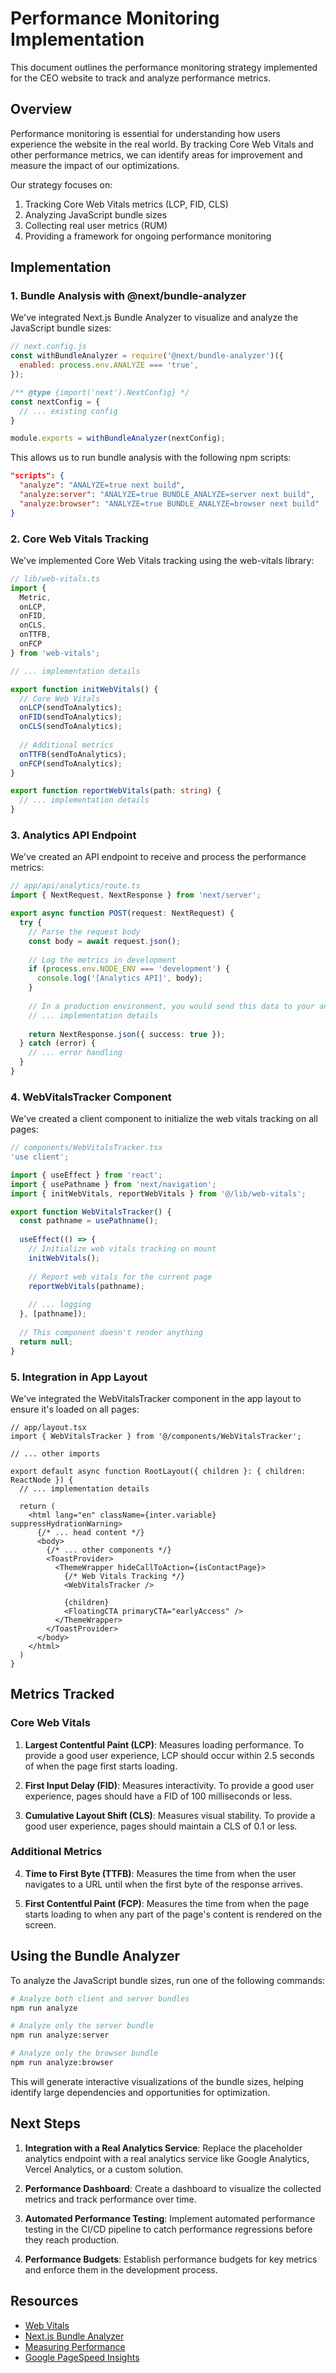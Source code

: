 # Performance Monitoring Implementation

This document outlines the performance monitoring strategy implemented for the CEO website to track and analyze performance metrics.

## Overview

Performance monitoring is essential for understanding how users experience the website in the real world. By tracking Core Web Vitals and other performance metrics, we can identify areas for improvement and measure the impact of our optimizations.

Our strategy focuses on:

1. Tracking Core Web Vitals metrics (LCP, FID, CLS)
2. Analyzing JavaScript bundle sizes
3. Collecting real user metrics (RUM)
4. Providing a framework for ongoing performance monitoring

## Implementation

### 1. Bundle Analysis with @next/bundle-analyzer

We've integrated Next.js Bundle Analyzer to visualize and analyze the JavaScript bundle sizes:

```javascript
// next.config.js
const withBundleAnalyzer = require('@next/bundle-analyzer')({
  enabled: process.env.ANALYZE === 'true',
});

/** @type {import('next').NextConfig} */
const nextConfig = {
  // ... existing config
}

module.exports = withBundleAnalyzer(nextConfig);
```

This allows us to run bundle analysis with the following npm scripts:

```json
"scripts": {
  "analyze": "ANALYZE=true next build",
  "analyze:server": "ANALYZE=true BUNDLE_ANALYZE=server next build",
  "analyze:browser": "ANALYZE=true BUNDLE_ANALYZE=browser next build"
}
```

### 2. Core Web Vitals Tracking

We've implemented Core Web Vitals tracking using the web-vitals library:

```typescript
// lib/web-vitals.ts
import { 
  Metric, 
  onLCP, 
  onFID, 
  onCLS, 
  onTTFB, 
  onFCP 
} from 'web-vitals';

// ... implementation details

export function initWebVitals() {
  // Core Web Vitals
  onLCP(sendToAnalytics);
  onFID(sendToAnalytics);
  onCLS(sendToAnalytics);
  
  // Additional metrics
  onTTFB(sendToAnalytics);
  onFCP(sendToAnalytics);
}

export function reportWebVitals(path: string) {
  // ... implementation details
}
```

### 3. Analytics API Endpoint

We've created an API endpoint to receive and process the performance metrics:

```typescript
// app/api/analytics/route.ts
import { NextRequest, NextResponse } from 'next/server';

export async function POST(request: NextRequest) {
  try {
    // Parse the request body
    const body = await request.json();
    
    // Log the metrics in development
    if (process.env.NODE_ENV === 'development') {
      console.log('[Analytics API]', body);
    }
    
    // In a production environment, you would send this data to your analytics service
    // ... implementation details
    
    return NextResponse.json({ success: true });
  } catch (error) {
    // ... error handling
  }
}
```

### 4. WebVitalsTracker Component

We've created a client component to initialize the web vitals tracking on all pages:

```typescript
// components/WebVitalsTracker.tsx
'use client';

import { useEffect } from 'react';
import { usePathname } from 'next/navigation';
import { initWebVitals, reportWebVitals } from '@/lib/web-vitals';

export function WebVitalsTracker() {
  const pathname = usePathname();
  
  useEffect(() => {
    // Initialize web vitals tracking on mount
    initWebVitals();
    
    // Report web vitals for the current page
    reportWebVitals(pathname);
    
    // ... logging
  }, [pathname]);
  
  // This component doesn't render anything
  return null;
}
```

### 5. Integration in App Layout

We've integrated the WebVitalsTracker component in the app layout to ensure it's loaded on all pages:

```tsx
// app/layout.tsx
import { WebVitalsTracker } from '@/components/WebVitalsTracker';

// ... other imports

export default async function RootLayout({ children }: { children: ReactNode }) {
  // ... implementation details

  return (
    <html lang="en" className={inter.variable} suppressHydrationWarning>
      {/* ... head content */}
      <body>
        {/* ... other components */}
        <ToastProvider>
          <ThemeWrapper hideCallToAction={isContactPage}>
            {/* Web Vitals Tracking */}
            <WebVitalsTracker />
            
            {children}
            <FloatingCTA primaryCTA="earlyAccess" />
          </ThemeWrapper>
        </ToastProvider>
      </body>
    </html>
  )
}
```

## Metrics Tracked

### Core Web Vitals

1. **Largest Contentful Paint (LCP)**: Measures loading performance. To provide a good user experience, LCP should occur within 2.5 seconds of when the page first starts loading.

2. **First Input Delay (FID)**: Measures interactivity. To provide a good user experience, pages should have a FID of 100 milliseconds or less.

3. **Cumulative Layout Shift (CLS)**: Measures visual stability. To provide a good user experience, pages should maintain a CLS of 0.1 or less.

### Additional Metrics

4. **Time to First Byte (TTFB)**: Measures the time from when the user navigates to a URL until when the first byte of the response arrives.

5. **First Contentful Paint (FCP)**: Measures the time from when the page starts loading to when any part of the page's content is rendered on the screen.

## Using the Bundle Analyzer

To analyze the JavaScript bundle sizes, run one of the following commands:

```bash
# Analyze both client and server bundles
npm run analyze

# Analyze only the server bundle
npm run analyze:server

# Analyze only the browser bundle
npm run analyze:browser
```

This will generate interactive visualizations of the bundle sizes, helping identify large dependencies and opportunities for optimization.

## Next Steps

1. **Integration with a Real Analytics Service**: Replace the placeholder analytics endpoint with a real analytics service like Google Analytics, Vercel Analytics, or a custom solution.

2. **Performance Dashboard**: Create a dashboard to visualize the collected metrics and track performance over time.

3. **Automated Performance Testing**: Implement automated performance testing in the CI/CD pipeline to catch performance regressions before they reach production.

4. **Performance Budgets**: Establish performance budgets for key metrics and enforce them in the development process.

## Resources

- [Web Vitals](https://web.dev/vitals/)
- [Next.js Bundle Analyzer](https://www.npmjs.com/package/@next/bundle-analyzer)
- [Measuring Performance](https://nextjs.org/docs/advanced-features/measuring-performance)
- [Google PageSpeed Insights](https://pagespeed.web.dev/)
